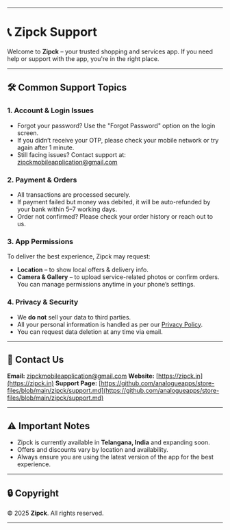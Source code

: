 
---

# 📞 Zipck Support

Welcome to **Zipck** – your trusted shopping and services app.
If you need help or support with the app, you're in the right place.

---

## 🛠️ Common Support Topics

### 1. Account & Login Issues

* Forgot your password? Use the "Forgot Password" option on the login screen.
* If you didn’t receive your OTP, please check your mobile network or try again after 1 minute.
* Still facing issues? Contact support at: [zipckmobileapplication@gmail.com](mailto:zipckmobileapplication@gmail.com)

### 2. Payment & Orders

* All transactions are processed securely.
* If payment failed but money was debited, it will be auto-refunded by your bank within 5–7 working days.
* Order not confirmed? Please check your order history or reach out to us.

### 3. App Permissions

To deliver the best experience, Zipck may request:

* **Location** – to show local offers & delivery info.
* **Camera & Gallery** – to upload service-related photos or confirm orders.
  You can manage permissions anytime in your phone’s settings.

### 4. Privacy & Security

* We **do not** sell your data to third parties.
* All your personal information is handled as per our [Privacy Policy](https://github.com/analogueapps/store-files/blob/main/zipck/privacy-policy.md).
* You can request data deletion at any time via email.

---

## 📱 Contact Us

**Email:** [zipckmobileapplication@gmail.com](mailto:zipckmobileapplication@gmail.com)
**Website:** [https://zipck.in](https://zipck.in)
**Support Page:** [https://github.com/analogueapps/store-files/blob/main/zipck/support.md](https://github.com/analogueapps/store-files/blob/main/zipck/support.md)

---

## ⚠️ Important Notes

* Zipck is currently available in **Telangana, India** and expanding soon.
* Offers and discounts vary by location and availability.
* Always ensure you are using the latest version of the app for the best experience.

---

## 🔒 Copyright

© 2025 **Zipck**. All rights reserved.

---
